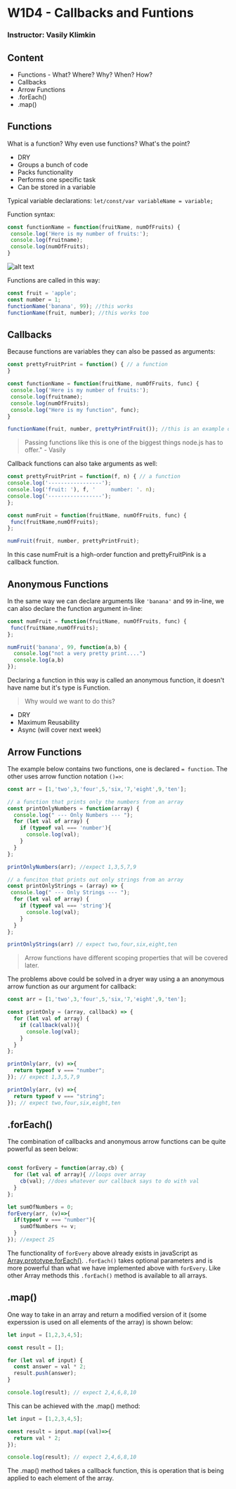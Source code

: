 # W1D4 - Callbacks and Funtions

### Instructor: Vasily Klimkin

## Content

* Functions - What? Where? Why? When? How?
* Callbacks
* Arrow Functions
* .forEach()
* .map()

## Functions

What is a function? Why even use functions? What's the point?
* DRY
* Groups a bunch of code
* Packs functionality
* Performs one specific task
* Can be stored in a variable

Typical variable declarations: `let/const/var variableName = variable;`

Function syntax: 
```javascript
const functionName = function(fruitName, numOfFruits) {
 console.log('Here is my number of fruits:');
 console.log(fruitname);
 console.log(numOfFruits);
}
```
![alt text](assets/functions.png "Functions are just like childrens toys! 🙃")

Functions are called in this way:

```javascript
const fruit = 'apple';
const number = 1;
functionName('banana', 99); //this works
functionName(fruit, number); //this works too
```

## Callbacks
Because functions are variables they can also be passed as arguments:

```javascript
const prettyFruitPrint = function() { // a function
}

const functionName = function(fruitName, numOfFruits, func) {
 console.log('Here is my number of fruits:');
 console.log(fruitname);
 console.log(numOfFruits);
 console.log("Here is my function", func);
}

functionName(fruit, number, prettyPrintFruit()); //this is an example of using a callback
```

>Passing functions like this is one of the biggest things node.js has to offer." - Vasily

Callback functions can also take arguments as well:
```javascript
const prettyFruitPrint = function(f, n) { // a function
console.log('-----------------');
console.log('fruit: '), f, '     number: '. n);
console.log('-----------------');
};

const numFruit = function(fruitName, numOfFruits, func) {
 func(fruitName,numOfFruits);
};

numFruit(fruit, number, prettyPrintFruit);
```

In this case numFruit is a high-order function and prettyFruitPink is a callback function.

## Anonymous Functions

In the same way we can declare arguments like `'banana'` and `99` in-line, we can also declare the function argument in-line:
```javascript
const numFruit = function(fruitName, numOfFruits, func) {
 func(fruitName,numOfFruits);
};

numFruit('banana', 99, function(a,b) {
  console.log("not a very pretty print....")
  console.log(a,b)
});
```

Declaring a function in this way is called an anonymous function, it doesn't have name but it's type is Function.

> Why would we want to do this? 
* DRY
* Maximum Reusability
* Async (will cover next week)

## Arrow Functions

The example below contains two functions, one is declared `= function`. The other uses arrow function notation `()=>`: 

```javascript
const arr = [1,'two',3,'four',5,'six,'7,'eight',9,'ten'];

// a function that prints only the numbers from an array
const printOnlyNumbers = function(array) {
  console.log(" --- Only Numbers --- ");
  for (let val of array) {
    if (typeof val === 'number'){
      console.log(val);
    }
  }
};

printOnlyNumbers(arr); //expect 1,3,5,7,9

// a funciton that prints out only strings from an array
const printOnlyStrings = (array) => {
 console.log(" --- Only Strings --- ");
  for (let val of array) {
    if (typeof val === 'string'){
      console.log(val);
    }
  }
};

printOnlyStrings(arr) // expect two,four,six,eight,ten
```

>Arrow functions have different scoping properties that will be covered later.

The problems above could be solved in a dryer way using a an anonymous arrow function as our argument for callback:

```javascript
const arr = [1,'two',3,'four',5,'six,'7,'eight',9,'ten'];

const printOnly = (array, callback) => {
  for (let val of array) {
    if (callback(val)){
      console.log(val);
    }
  }
};

printOnly(arr, (v) =>{
  return typeof v === "number";
}); // expect 1,3,5,7,9

printOnly(arr, (v) =>{
  return typeof v === "string";
}); // expect two,four,six,eight,ten
```

## .forEach()
The combination of callbacks and anonymous arrow functions can be quite powerful as seen below:

```javascript

const forEvery = function(array,cb) {
  for (let val of array){ //loops over array
    cb(val); //does whatever our callback says to do with val
  }
};

let sumOfNumbers = 0;
forEvery(arr, (v)=>{
  if(typeof v === "number"){
    sumOfNumbers += v;
  }
}); //expect 25
```

The functionality of `forEvery` above already exists in javaScript as [Array.prototype.forEach()](https://developer.mozilla.org/en-US/docs/Web/JavaScript/Reference/Global_Objects/Array/forEach). `.forEach()` takes optional parameters and is more powerful than what we have implemented above with `forEvery`. Like other Array methods this `.forEach()` method is available to all arrays.

## .map()

One way to take in an array and return a modified version of it (some experssion is used on all elements of the array) is shown below:

```javascript
let input = [1,2,3,4,5];

const result = [];

for (let val of input) {
  const answer = val * 2;
  result.push(answer);
}

console.log(result); // expect 2,4,6,8,10
```

This can be achieved with the .map() method:

```javascript
let input = [1,2,3,4,5];

const result = input.map((val)=>{
  return val * 2;
});

console.log(result); // expect 2,4,6,8,10
```
The .map() method takes a callback function, this is operation that is being applied to each element of the array.
